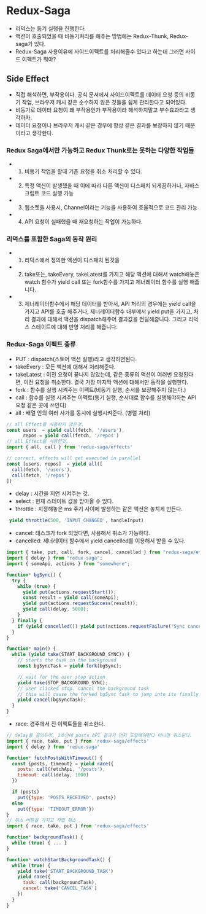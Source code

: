 # Redux-Saga

- 리덕스는 동기 실행을 진행한다.
- 액션이 호출되었을 때 비동기처리를 해주는 방법에는 Redux-Thunk, Redux-saga가 있다.
- Redux-Saga 사용이유에 사이드이펙트를 처리해줄수 있다고 하는데 그러면 사이드 이펙트가 뭐야?

## Side Effect

- 직접 해석하면, 부작용이다. 공식 문서에서 사이드이펙트를 데이터 요청 등의 비동기 작업, 브라우저 캐시 같은 순수하지 않은 것들을 쉽게 관리한다고 되어있다.
- 비동기로 데이터 요청이 왜 부작용인가 부작용이라 해석하지말고 부수효과라고 생각하자.
- 데이터 요청이나 브라우저 캐시 같은 경우에 항상 같은 결과를 보장하지 않기 때문이라고 생각한다.

### Redux Saga에서만 가능하고 Redux Thunk로는 못하는 다양한 작업들

- 1. 비동기 작업을 할때 기존 요청을 취소 처리할 수 있다.
- 2. 특정 액션이 발생했을 때 이에 따라 다른 액션이 디스패치 되게끔하거나, 자바스크립트 코드 실행 가능
- 3. 웹소켓을 사용시, Channel이라는 기능을 사용하여 효율적으로 코드 관리 가능
- 4. API 요청이 실패했을 때 재요청하는 작업이 가능하다.

### 리덕스를 포함한 Saga의 동작 원리

- 1. 리덕스에서 정의한 액션이 디스패치 된것을
- 2. take또는, takeEvery, takeLatest를 가지고 해당 액션에 대해서 watch해놓은 watch 함수가 yield call 또는 fork함수를 가지고 제너레이터 함수를 실행 해줍니다.
- 3. 제너레이터함수에서 해당 데이터를 받아서, API 처리의 경우에는 yield call을 가지고 API를 호출 해주거나, 제너레이터함수 내부에서 yield put을 가지고, 처리 결과에 대해서 액션을 dispatch해주어 결과값을 전달해줍니다. 그리고 리덕스 스테이트에 대해 반영 처리를 해줍니다.

### Redux-Saga 이펙트 종류

- PUT : dispatch(스토어 액션 실행)라고 생각하면된다.
- takeEvery : 모든 액션에 대해서 처리해준다.
- takeLatest : 이전 요청이 끝나지 않았는데, 같은 종류의 액션이 여러번 요청된다면, 이전 요청을 취소한다. 결국 가장 마지막 액션에 대해서만 동작을 실행한다.
- fork : 함수를 실행 시켜주는 이펙트(비동기 실행, 순서를 보장해주지 않는다.)
- call : 함수를 실행 시켜주는 이펙트(동기 실행, 순서대로 함수를 실행해야하는 API 요청 같은 곳에 쓰인다)
- all : 배열 안의 여러 사가를 동시에 실행시켜준다. (병렬 처리)

```javascript
// all Effect를 사용하지 않은것.
const users  = yield call(fetch, '/users'),
      repos = yield call(fetch, '/repos')
// all Effect를 사용한것.
import { all, call } from 'redux-saga/effects'

// correct, effects will get executed in parallel
const [users, repos]  = yield all([
  call(fetch, '/users'),
  call(fetch, '/repos')
])
```

- delay : 시간을 지연 시켜주는 것.
- select : 현재 스테이트 값을 받아올 수 있다.
- throttle : 지정해놓은 ms 주기 사이에 발생하는 같은 액션은 놓치게 만든다.

```javascript
 yield throttle(500, 'INPUT_CHANGED', handleInput)
```

- cancel: 태스크가 fork 되었다면, 사용해서 취소가 가능하다.
- cancelled: 제너레이터 함수에서 yield cancelled를 이용해서 받을 수 있다.

```javascript
import { take, put, call, fork, cancel, cancelled } from "redux-saga/effects";
import { delay } from "redux-saga";
import { someApi, actions } from "somewhere";

function* bgSync() {
  try {
    while (true) {
      yield put(actions.requestStart());
      const result = yield call(someApi);
      yield put(actions.requestSuccess(result));
      yield call(delay, 5000);
    }
  } finally {
    if (yield cancelled()) yield put(actions.requestFailure("Sync cancelled!"));
  }
}

function* main() {
  while (yield take(START_BACKGROUND_SYNC)) {
    // starts the task in the background
    const bgSyncTask = yield fork(bgSync);

    // wait for the user stop action
    yield take(STOP_BACKGROUND_SYNC);
    // user clicked stop. cancel the background task
    // this will cause the forked bgSync task to jump into its finally block
    yield cancel(bgSyncTask);
  }
}
```

- race: 경주에서 진 이펙트들을 취소한다.

```javascript
// delay를 걸어두어, 1초안에 posts API 결과가 먼저 도달해야한다 아니면 취소된다.
import { race, take, put } from 'redux-saga/effects'
import { delay } from 'redux-saga'

function* fetchPostsWithTimeout() {
  const {posts, timeout} = yield race({
    posts: call(fetchApi, '/posts'),
    timeout: call(delay, 1000)
  })

  if (posts)
    put({type: 'POSTS_RECEIVED', posts})
  else
    put({type: 'TIMEOUT_ERROR'})
}
// 취소 버튼을 가지고 작업 취소
import { race, take, put } from 'redux-saga/effects'

function* backgroundTask() {
  while (true) { ... }
}

function* watchStartBackgroundTask() {
  while (true) {
    yield take('START_BACKGROUND_TASK')
    yield race({
      task: call(backgroundTask),
      cancel: take('CANCEL_TASK')
    })
  }
}
```
